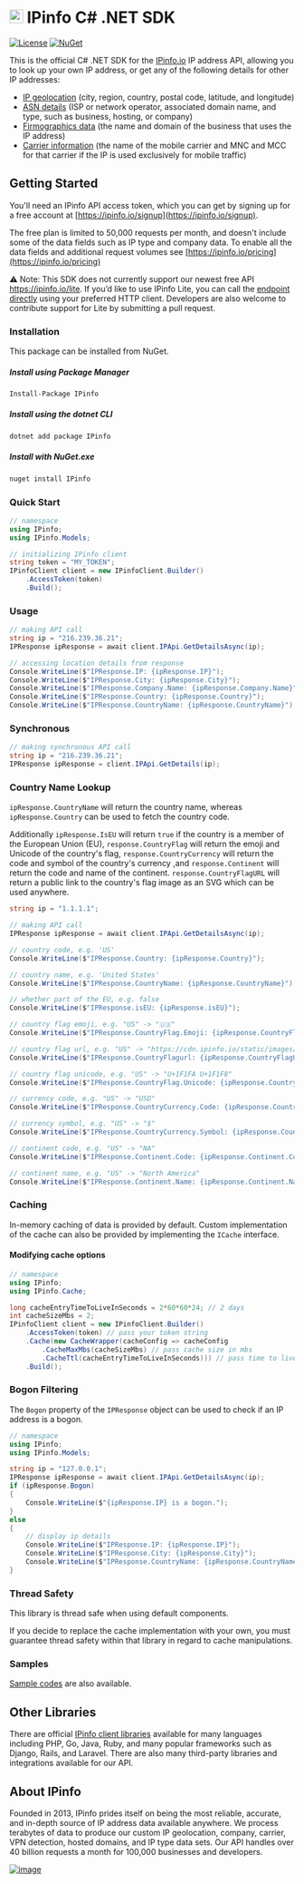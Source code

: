 # <a href="https://ipinfo.io/"><img src="https://raw.githubusercontent.com/ipinfo/csharp/main/src/IPinfo/icon.png" alt="IPinfo" width="24" /></a> IPinfo C# .NET SDK

[![License](http://img.shields.io/:license-apache-blue.svg)](LICENSE)
[![NuGet](https://img.shields.io/nuget/dt/IPinfo.svg?style=flat-square&label=IPinfo)](https://www.nuget.org/packages/IPinfo/)

This is the official C# .NET SDK for the [IPinfo.io](https://ipinfo.io) IP address API, allowing you to look up your own IP address, or get any of the following details for other IP addresses:

 - [IP geolocation](https://ipinfo.io/ip-geolocation-api) (city, region, country, postal code, latitude, and longitude)
 - [ASN details](https://ipinfo.io/asn-api) (ISP or network operator, associated domain name, and type, such as business, hosting, or company)
 - [Firmographics data](https://ipinfo.io/ip-company-api) (the name and domain of the business that uses the IP address)
 - [Carrier information](https://ipinfo.io/ip-carrier-api) (the name of the mobile carrier and MNC and MCC for that carrier if the IP is used exclusively for mobile traffic)

## Getting Started

You'll need an IPinfo API access token, which you can get by signing up for a free account at [https://ipinfo.io/signup](https://ipinfo.io/signup).

The free plan is limited to 50,000 requests per month, and doesn't include some of the data fields such as IP type and company data. To enable all the data fields and additional request volumes see [https://ipinfo.io/pricing](https://ipinfo.io/pricing)

⚠️ Note: This SDK does not currently support our newest free API https://ipinfo.io/lite. If you’d like to use IPinfo Lite, you can call the [endpoint directly](https://ipinfo.io/developers/lite-api) using your preferred HTTP client. Developers are also welcome to contribute support for Lite by submitting a pull request.

### Installation

This package can be installed from NuGet.

##### Install using Package Manager

```bash
Install-Package IPinfo
```

##### Install using the dotnet CLI

```bash
dotnet add package IPinfo
```

##### Install with NuGet.exe

```bash
nuget install IPinfo
```

### Quick Start

```csharp
// namespace
using IPinfo;
using IPinfo.Models;
```

```csharp
// initializing IPinfo client
string token = "MY_TOKEN";
IPinfoClient client = new IPinfoClient.Builder()
    .AccessToken(token)
    .Build();
```

### Usage

```csharp
// making API call
string ip = "216.239.36.21";
IPResponse ipResponse = await client.IPApi.GetDetailsAsync(ip);
```

```csharp
// accessing location details from response
Console.WriteLine($"IPResponse.IP: {ipResponse.IP}");
Console.WriteLine($"IPResponse.City: {ipResponse.City}");
Console.WriteLine($"IPResponse.Company.Name: {ipResponse.Company.Name}");
Console.WriteLine($"IPResponse.Country: {ipResponse.Country}");
Console.WriteLine($"IPResponse.CountryName: {ipResponse.CountryName}");
```

### Synchronous

```csharp
// making synchronous API call
string ip = "216.239.36.21";
IPResponse ipResponse = client.IPApi.GetDetails(ip);
```

### Country Name Lookup

`ipResponse.CountryName` will return the country name, whereas `ipResponse.Country` can be used to fetch the country code.

Additionally `ipResponse.IsEU` will return `true` if the country is a member of the European Union (EU), `response.CountryFlag` 
will return the emoji and Unicode of the country's flag, `response.CountryCurrency` will return the code and symbol of the country's currency 
,and `response.Continent` will return the code and name of the continent. `response.CountryFlagURL` will return a public link to the country's flag image as an SVG which can be used anywhere.

```csharp
string ip = "1.1.1.1";

// making API call
IPResponse ipResponse = await client.IPApi.GetDetailsAsync(ip);

// country code, e.g. 'US'
Console.WriteLine($"IPResponse.Country: {ipResponse.Country}");

// country name, e.g. 'United States'
Console.WriteLine($"IPResponse.CountryName: {ipResponse.CountryName}");

// whether part of the EU, e.g. false
Console.WriteLine($"IPResponse.isEU: {ipResponse.isEU}");

// country flag emoji, e.g. "US" -> "🇺🇸"
Console.WriteLine($"IPResponse.CountryFlag.Emoji: {ipResponse.CountryFlag.Emoji}");

// country flag url, e.g. "US" -> "https://cdn.ipinfo.io/static/images/countries-flags/US.svg"
Console.WriteLine($"IPResponse.CountryFlagurl: {ipResponse.CountryFlagURL}");

// country flag unicode, e.g. "US" -> "U+1F1FA U+1F1F8"
Console.WriteLine($"IPResponse.CountryFlag.Unicode: {ipResponse.CountryFlag.Unicode}");

// currency code, e.g. "US" -> "USD"
Console.WriteLine($"IPResponse.CountryCurrency.Code: {ipResponse.CountryCurrency.Code}");

// currency symbol, e.g. "US" -> "$"
Console.WriteLine($"IPResponse.CountryCurrency.Symbol: {ipResponse.CountryCurrency.Symbol}");

// continent code, e.g. "US" -> "NA"
Console.WriteLine($"IPResponse.Continent.Code: {ipResponse.Continent.Code}");

// continent name, e.g. "US" -> "North America"
Console.WriteLine($"IPResponse.Continent.Name: {ipResponse.Continent.Name}");
```

### Caching

In-memory caching of data is provided by default. Custom implementation of the cache can also be provided by implementing the `ICache` interface.

#### Modifying cache options

```csharp
// namespace
using IPinfo;
using IPinfo.Cache;
```

```csharp
long cacheEntryTimeToLiveInSeconds = 2*60*60*24; // 2 days
int cacheSizeMbs = 2;
IPinfoClient client = new IPinfoClient.Builder()
    .AccessToken(token) // pass your token string
    .Cache(new CacheWrapper(cacheConfig => cacheConfig
        .CacheMaxMbs(cacheSizeMbs) // pass cache size in mbs
        .CacheTtl(cacheEntryTimeToLiveInSeconds))) // pass time to live in seconds for cache entry
    .Build();
```

### Bogon Filtering

The `Bogon` property of the `IPResponse` object can be used to check if an IP address is a bogon.

```csharp
// namespace
using IPinfo;
using IPinfo.Models;
```

```csharp
string ip = "127.0.0.1";
IPResponse ipResponse = await client.IPApi.GetDetailsAsync(ip);
if (ipResponse.Bogon)
{
    Console.WriteLine($"{ipResponse.IP} is a bogon.");   
}
else
{
    // display ip details
    Console.WriteLine($"IPResponse.IP: {ipResponse.IP}");
    Console.WriteLine($"IPResponse.City: {ipResponse.City}");
    Console.WriteLine($"IPResponse.CountryName: {ipResponse.CountryName}");
}
```

### Thread Safety

This library is thread safe when using default components.

If you decide to replace the cache implementation with your own, you must guarantee thread safety within that library in regard to cache manipulations.

### Samples

[Sample codes](https://github.com/ipinfo/csharp/tree/main/samples) are also available.

## Other Libraries

There are official [IPinfo client libraries](https://ipinfo.io/developers/libraries) available for many languages including PHP, Go, Java, Ruby, and many popular frameworks such as Django, Rails, and Laravel. There are also many third-party libraries and integrations available for our API.

## About IPinfo

Founded in 2013, IPinfo prides itself on being the most reliable, accurate, and in-depth source of IP address data available anywhere. We process terabytes of data to produce our custom IP geolocation, company, carrier, VPN detection, hosted domains, and IP type data sets. Our API handles over 40 billion requests a month for 100,000 businesses and developers.

[![image](https://avatars3.githubusercontent.com/u/15721521?s=128&u=7bb7dde5c4991335fb234e68a30971944abc6bf3&v=4)](https://ipinfo.io/)
